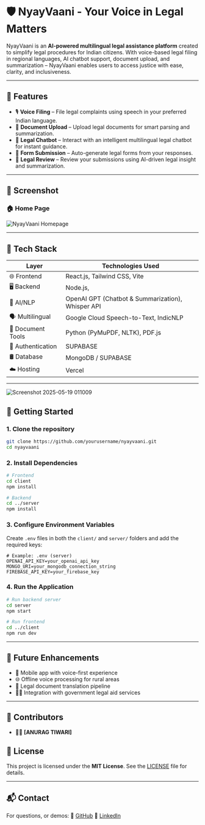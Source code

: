 
# 🛡️ NyayVaani - Your Voice in Legal Matters

NyayVaani is an **AI-powered multilingual legal assistance platform** created to simplify legal procedures for Indian citizens. With voice-based legal filing in regional languages, AI chatbot support, document upload, and summarization – NyayVaani enables users to access justice with ease, clarity, and inclusiveness.

---

## 📌 Features

- 🎙️ **Voice Filing** – File legal complaints using speech in your preferred Indian language.
- 📄 **Document Upload** – Upload legal documents for smart parsing and summarization.
- 🤖 **Legal Chatbot** – Interact with an intelligent multilingual legal chatbot for instant guidance.
- 📝 **Form Submission** – Auto-generate legal forms from your responses.
- 🧠 **Legal Review** – Review your submissions using AI-driven legal insight and summarization.

---

## 📸 Screenshot

### 🏠 Home Page

![NyayVaani Homepage](./assets/screenshots/homepage.png)

---

## 🧰 Tech Stack

| Layer            | Technologies Used                                      |
|------------------|--------------------------------------------------------|
| 🌐 Frontend      | React.js, Tailwind CSS, Vite                           |
| 🖥️ Backend       | Node.js,                                   |
| 🤖 AI/NLP         | OpenAI GPT (Chatbot & Summarization), Whisper API      |
| 🗣️ Multilingual   | Google Cloud Speech-to-Text, IndicNLP                  |
| 📃 Document Tools| Python (PyMuPDF, NLTK), PDF.js                         |
| 🔐 Authentication| SUPABASE                                               |
| 🛢️ Database      | MongoDB / SUPABASE                                    |
| ☁️ Hosting       | Vercel                                                 |

---
![Screenshot 2025-05-19 011009](https://github.com/user-attachments/assets/20d1e0a9-3bfd-4860-90ab-3ae1fa6104e0)


## 🚀 Getting Started

### 1. Clone the repository

```bash
git clone https://github.com/yourusername/nyayvaani.git
cd nyayvaani
````

### 2. Install Dependencies

```bash
# Frontend
cd client
npm install

# Backend
cd ../server
npm install
```

### 3. Configure Environment Variables

Create `.env` files in both the `client/` and `server/` folders and add the required keys:

```env
# Example: .env (server)
OPENAI_API_KEY=your_openai_api_key
MONGO_URI=your_mongodb_connection_string
FIREBASE_API_KEY=your_firebase_key
```

### 4. Run the Application

```bash
# Run backend server
cd server
npm start

# Run frontend
cd ../client
npm run dev
```

---

## 🔮 Future Enhancements

* 📱 Mobile app with voice-first experience
* 🌐 Offline voice processing for rural areas
* 🧾 Legal document translation pipeline
* 🧑‍⚖️ Integration with government legal aid services

---

## 🤝 Contributors

* 👨‍💻 **\[ANURAG TIWARI]** 

## 📜 License

This project is licensed under the **MIT License**.
See the [LICENSE](./LICENSE) file for details.

---

## 📬 Contact

For questions, or demos:
🔗 [GitHub](https://github.com/AnuragTiwari1508)
🔗 [LinkedIn](https://linkedin.com/in/anurag-tiwari-4b664627b)

```

